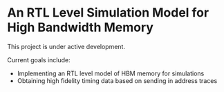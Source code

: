 # An RTL Level Simulation Model for High Bandwidth Memory 

This project is under active development. 

Current goals include:
- Implementing an RTL level model of HBM memory for simulations
- Obtaining high fidelity timing data based on sending in address traces